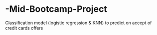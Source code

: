 # -Mid-Bootcamp-Project
Classification model (logistic regression &amp; KNN) to predict on accept of credit cards offers
